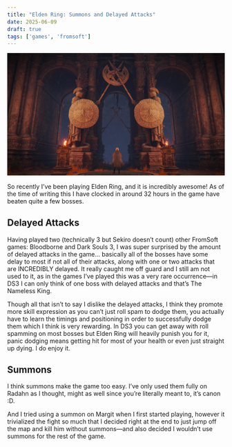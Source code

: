```yaml
---
title: "Elden Ring: Summons and Delayed Attacks"
date: 2025-06-09
draft: true
tags: ['games', 'fromsoft']
---
```


![Elden Ring](/images/Elden_Ring.jpg)

So recently I’ve been playing Elden Ring, and it is incredibly awesome! As of the time of writing this I have clocked in around 32 hours in the game have beaten quite a few bosses.

## Delayed Attacks
Having played two (technically 3 but Sekiro doesn’t count) other FromSoft games: Bloodborne and Dark Souls 3, I was super surprised by the amount of delayed attacks in the game… basically all of the bosses have some delay to most if not all of their attacks, along with one or two attacks that are INCREDIBLY delayed. It really caught me off guard and I still am not used to it, as in the games I’ve played this was a very rare occurrence—in DS3 I can only think of one boss with delayed attacks and that’s The Nameless King. 

Though all that isn’t to say I dislike the delayed attacks, I think they promote more skill expression as you can’t just roll spam to dodge them, you actually have to learn the timings and positioning in order to successfully dodge them which I think is very rewarding. In DS3 you can get away with roll spamming on most bosses but Elden Ring will heavily punish you for it, panic dodging means getting hit for most of your health or even just straight up dying. I do enjoy it.

## Summons
I think summons make the game too easy. I’ve only used them fully on Radahn as I thought, might as well since you’re literally meant to, it’s canon :D.

And I tried using a summon on Margit when I first started playing, however it trivialized the fight so much that I decided right at the end to just jump off the map and kill him without summons—and also decided I wouldn’t use summons for the rest of the game.
